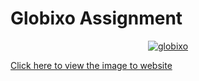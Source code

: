 
# Globixo Assignment

<div align="center">
  <a href="https://ibb.co/2KTdMbh">
    <img src="https://i.ibb.co/yQWFSvJ/globixo.png" alt="globixo">
  </a>
</div>

[Click here to view the image to website]([https://ibb.co/2KTdMbh](https://globixo-assignment.onrender.com/))

